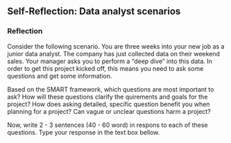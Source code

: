 ##  Self-Reflection: Data analyst scenarios

### Reflection

Consider the following scenario. You are three weeks into your new job as a junior data analyst. The company has just collected data on their weekend sales. Your manager asks you to perform a “deep dive” into this data. In order to get this project kicked off, this means you need to ask some questions and get some information.

Based on the SMART framework, which questions are most important to ask?
How will these questions clarify the quirements and goals for the project?
How does asking detailed, specific question benefit you when planning for a project? Can  vague or unclear questions harm a project?

Now, write 2 - 3 sentences (40 - 60 word) in respons to each of these questions. Type your response in the text box bellow.
